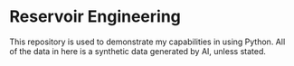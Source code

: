 # Reservoir Engineering

This repository is used to demonstrate my capabilities in using Python. All of the data in here is a synthetic data
generated by AI, unless stated.
